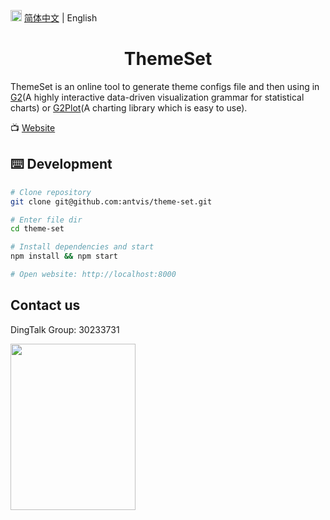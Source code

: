 <img src="https://gw.alipayobjects.com/zos/antfincdn/R8sN%24GNdh6/language.svg" width="18"> [简体中文](./README.md) | English

<h1 align="center">
<b>ThemeSet</b>
</h1>

ThemeSet is an online tool to generate theme configs file and then using in [G2](https://github.com/antvis/g2)(A highly interactive data-driven visualization grammar for statistical charts) or [G2Plot](https://github.com/antvis/g2plot)(A charting library which is easy to use).

📺  <a href="https://theme-set.antv.vision" target="_blank">Website</a>

## ⌨️ Development

```bash
# Clone repository
git clone git@github.com:antvis/theme-set.git

# Enter file dir
cd theme-set

# Install dependencies and start
npm install && npm start

# Open website: http://localhost:8000
```

## Contact us

DingTalk Group: 30233731

<img src="https://gw.alipayobjects.com/zos/antfincdn/9sHnl5k%26u4/dingdingqun.png" width="200" height="266" />
